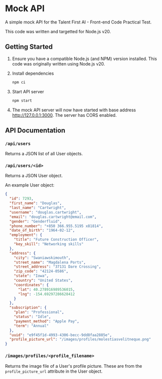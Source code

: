 Mock API
========

A simple mock API for the Talent First AI - Front-end Code Practical Test.

This code was written and targetted for Node.js v20.

Getting Started
---------------

1. Ensure you have a compatible Node.js (and NPM) version installed. This code was originally written using Node.js v20.

1. Install dependencies

   ```sh
   npm ci
   ```

1. Start API server

   ```sh
   npm start
   ```

1. The mock API server will now have started with base address <http://127.0.0.1:3000>. The server has CORS enabled.

API Documentation
-----------------

### `/api/users`

Returns a JSON list of all User objects.

### `/api/users/<id>`

Returns a JSON User object.

An example User object:

```json
{
  "id": 7293,
  "first_name": "Douglas",
  "last_name": "Cartwright",
  "username": "douglas.cartwright",
  "email": "douglas.cartwright@email.com",
  "gender": "Genderfluid",
  "phone_number": "+850 366.955.5195 x81814",
  "date_of_birth": "1964-02-12",
  "employment": {
    "title": "Future Construction Officer",
    "key_skill": "Networking skills"
  },
  "address": {
    "city": "Swaniawskimouth",
    "street_name": "Magdalena Ports",
    "street_address": "37131 Dare Crossing",
    "zip_code": "42124-0586",
    "state": "Iowa",
    "country": "United States",
    "coordinates": {
      "lat": 40.278916989536015,
      "lng": -154.69297286628412
    }
  },
  "subscription": {
    "plan": "Professional",
    "status": "Idle",
    "payment_method": "Apple Pay",
    "term": "Annual"
  },
  "uuid": "e9f45f1d-4993-4306-becc-9dd8faa2885e",
  "profile_picture_url": "/images/profiles/molestiasvelitneque.png"
}
```

### `/images/profiles/<profile_filename>`

Returns the image file of a User's profile picture. These are from the `profile_picture_url` attribute in the User object.
